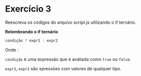 # Exercício 3

Reescreva os códigos do arquivo script.js utilizando o if ternário.

**Relembrando o if ternário**
```jsx
condição ? expr1 : expr2
```

Onde :

`condição` é uma expressão que é avaliada como `true` ou `false`.

`expr1`, `expr2` são xpressões com valores de qualquer tipo.